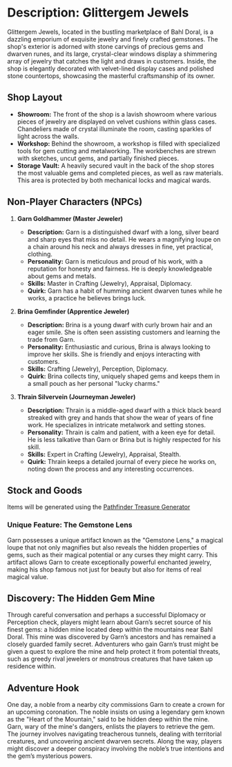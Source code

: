 # Description: Glittergem Jewels

Glittergem Jewels, located in the bustling marketplace of Bahl Doral, is a dazzling emporium of exquisite jewelry and finely crafted gemstones. The shop's exterior is adorned with stone carvings of precious gems and dwarven runes, and its large, crystal-clear windows display a shimmering array of jewelry that catches the light and draws in customers. Inside, the shop is elegantly decorated with velvet-lined display cases and polished stone countertops, showcasing the masterful craftsmanship of its owner.

## Shop Layout

- **Showroom:** The front of the shop is a lavish showroom where various pieces of jewelry are displayed on velvet cushions within glass cases. Chandeliers made of crystal illuminate the room, casting sparkles of light across the walls.
- **Workshop:** Behind the showroom, a workshop is filled with specialized tools for gem cutting and metalworking. The workbenches are strewn with sketches, uncut gems, and partially finished pieces.
- **Storage Vault:** A heavily secured vault in the back of the shop stores the most valuable gems and completed pieces, as well as raw materials. This area is protected by both mechanical locks and magical wards.

## Non-Player Characters (NPCs)

1. **Garn Goldhammer (Master Jeweler)**
   - **Description:** Garn is a distinguished dwarf with a long, silver beard and sharp eyes that miss no detail. He wears a magnifying loupe on a chain around his neck and always dresses in fine, yet practical, clothing.
   - **Personality:** Garn is meticulous and proud of his work, with a reputation for honesty and fairness. He is deeply knowledgeable about gems and metals.
   - **Skills:** Master in Crafting (Jewelry), Appraisal, Diplomacy.
   - **Quirk:** Garn has a habit of humming ancient dwarven tunes while he works, a practice he believes brings luck.

2. **Brina Gemfinder (Apprentice Jeweler)**
   - **Description:** Brina is a young dwarf with curly brown hair and an eager smile. She is often seen assisting customers and learning the trade from Garn.
   - **Personality:** Enthusiastic and curious, Brina is always looking to improve her skills. She is friendly and enjoys interacting with customers.
   - **Skills:** Crafting (Jewelry), Perception, Diplomacy.
   - **Quirk:** Brina collects tiny, uniquely shaped gems and keeps them in a small pouch as her personal "lucky charms."

3. **Thrain Silvervein (Journeyman Jeweler)**
   - **Description:** Thrain is a middle-aged dwarf with a thick black beard streaked with grey and hands that show the wear of years of fine work. He specializes in intricate metalwork and setting stones.
   - **Personality:** Thrain is calm and patient, with a keen eye for detail. He is less talkative than Garn or Brina but is highly respected for his skill.
   - **Skills:** Expert in Crafting (Jewelry), Appraisal, Stealth.
   - **Quirk:** Thrain keeps a detailed journal of every piece he works on, noting down the process and any interesting occurrences.

## Stock and Goods

Items will be generated using the [Pathfinder Treasure Generator](file:///C:/Users/kkroe/Dropbox/Kyle%20Stuff/Pathfinder%20Treasure%20Generator.accdb)

### Unique Feature: The Gemstone Lens

Garn possesses a unique artifact known as the "Gemstone Lens," a magical loupe that not only magnifies but also reveals the hidden properties of gems, such as their magical potential or any curses they might carry. This artifact allows Garn to create exceptionally powerful enchanted jewelry, making his shop famous not just for beauty but also for items of real magical value.

## Discovery: The Hidden Gem Mine

Through careful conversation and perhaps a successful Diplomacy or Perception check, players might learn about Garn’s secret source of his finest gems: a hidden mine located deep within the mountains near Bahl Doral. This mine was discovered by Garn’s ancestors and has remained a closely guarded family secret. Adventurers who gain Garn’s trust might be given a quest to explore the mine and help protect it from potential threats, such as greedy rival jewelers or monstrous creatures that have taken up residence within.

## Adventure Hook

One day, a noble from a nearby city commissions Garn to create a crown for an upcoming coronation. The noble insists on using a legendary gem known as the "Heart of the Mountain," said to be hidden deep within the mine. Garn, wary of the mine's dangers, enlists the players to retrieve the gem. The journey involves navigating treacherous tunnels, dealing with territorial creatures, and uncovering ancient dwarven secrets. Along the way, players might discover a deeper conspiracy involving the noble’s true intentions and the gem’s mysterious powers.